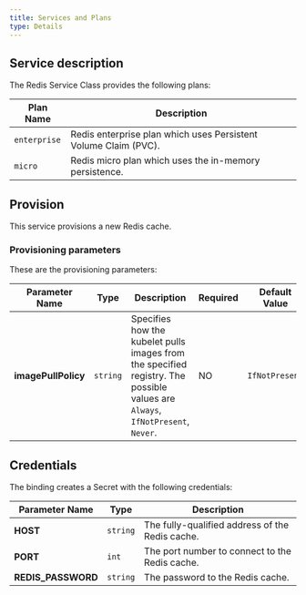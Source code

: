 ```yaml
---
title: Services and Plans
type: Details
---
```


## Service description

The Redis Service Class provides the following plans:

| Plan Name | Description |
|-----------|-------------|
| `enterprise` | Redis enterprise plan which uses Persistent Volume Claim (PVC). |
| `micro` | Redis micro plan which uses the in-memory persistence. |


## Provision

This service provisions a new Redis cache.

### Provisioning parameters

These are the provisioning parameters:

| Parameter Name | Type | Description | Required | Default Value |
|----------------|------|-------------|----------|---------------|
| **imagePullPolicy** | `string` | Specifies how the kubelet pulls images from the specified registry. The possible values are `Always`, `IfNotPresent`, `Never`. | NO | `IfNotPresent` |

## Credentials

The binding creates a Secret with the following credentials:

| Parameter Name | Type | Description |
|----------------|------|-------------|
| **HOST** | `string` | The fully-qualified address of the Redis cache. |
| **PORT** | `int` | The port number to connect to the Redis cache. |
| **REDIS_PASSWORD** | `string` | The password to the Redis cache. |
